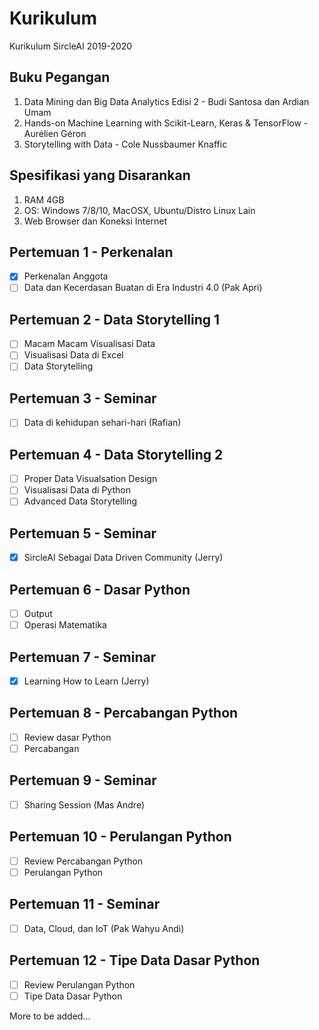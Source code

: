 # Kurikulum
Kurikulum SircleAI 2019-2020

## Buku Pegangan
1. Data Mining dan Big Data Analytics Edisi 2 - Budi Santosa dan Ardian Umam
2. Hands-on Machine Learning with Scikit-Learn, Keras & TensorFlow - Aurélien Géron
3. Storytelling with Data - Cole Nussbaumer Knaffic

## Spesifikasi yang Disarankan
1. RAM 4GB
2. OS: Windows 7/8/10, MacOSX, Ubuntu/Distro Linux Lain
3. Web Browser dan Koneksi Internet

## Pertemuan 1 - Perkenalan
- [x] Perkenalan Anggota
- [ ] Data dan Kecerdasan Buatan di Era Industri 4.0 (Pak Apri)

## Pertemuan 2 - Data Storytelling 1
- [ ] Macam Macam Visualisasi Data
- [ ] Visualisasi Data di Excel
- [ ] Data Storytelling

## Pertemuan 3 - Seminar
- [ ] Data di kehidupan sehari-hari (Rafian)

## Pertemuan 4 - Data Storytelling 2
- [ ] Proper Data Visualsation Design
- [ ] Visualisasi Data di Python
- [ ] Advanced Data Storytelling

## Pertemuan 5 - Seminar
- [x] SircleAI Sebagai Data Driven Community (Jerry)

## Pertemuan 6 - Dasar Python
- [ ] Output
- [ ] Operasi Matematika

## Pertemuan 7 - Seminar
- [x] Learning How to Learn (Jerry)

## Pertemuan 8 - Percabangan Python
- [ ] Review dasar Python
- [ ] Percabangan

## Pertemuan 9 - Seminar
- [ ] Sharing Session (Mas Andre)

## Pertemuan 10 - Perulangan Python
- [ ] Review Percabangan Python
- [ ] Perulangan Python

## Pertemuan 11 - Seminar
- [ ] Data, Cloud, dan IoT (Pak Wahyu Andi)

## Pertemuan 12 - Tipe Data Dasar Python
- [ ] Review Perulangan Python
- [ ] Tipe Data Dasar Python

More to be added...
